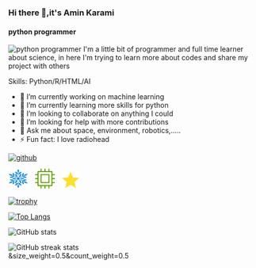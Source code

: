 ### Hi there 👋,it's Amin Karami
#### python programmer
![python programmer](https://camo.githubusercontent.com/9a8b447eca6226c059ecca43ed3f16268816e4fdd7045d7ff34cbcfee323de2e/68747470733a2f2f7777772e64726f6e6168712e636f6d2f77702d636f6e74656e742f75706c6f6164732f323032322f30332f62616e6e65722d64617461626173652d6775692e737667)
I'm a little bit of programmer and full time learner about science, in here I'm trying to learn more about codes and share my project with others

Skills: Python/R/HTML/AI

- 🔭 I’m currently working on machine learning 
- 🌱 I’m currently learning more skills for python 
- 👯 I’m looking to collaborate on anything I could 
- 🤔 I’m looking for help with more contributions  
- 💬 Ask me about space, environment, robotics,.....  
- ⚡ Fun fact: I love radiohead 


[<img src='https://cdn.jsdelivr.net/npm/simple-icons@3.0.1/icons/github.svg' alt='github' height='40'>](https://github.com/Eventhorizon32)  

<a href='https://archiveprogram.github.com/'><img src='https://raw.githubusercontent.com/acervenky/animated-github-badges/master/assets/acbadge.gif' width='40' height='40'></a> <a href='https://docs.github.com/en/developers'><img src='https://raw.githubusercontent.com/acervenky/animated-github-badges/master/assets/devbadge.gif' width='40' height='40'></a> <a href='https://stars.github.com/'><img src='https://raw.githubusercontent.com/acervenky/animated-github-badges/master/assets/starbadge.gif' width='35' height='35'></a> 

[![trophy](https://github-profile-trophy.vercel.app/?username=Eventhorizon32)](https://github.com/ryo-ma/github-profile-trophy)

[![Top Langs](https://github-readme-stats.vercel.app/api/top-langs/?username=Eventhorizon32)](https://github.com/anuraghazra/github-readme-stats)

![GitHub stats](https://github-readme-stats.vercel.app/api?username=Eventhorizon32&show_icons=true&count_private=true)  

![GitHub streak stats](https://streak-stats.demolab.com/?user=Eventhorizon32)  
&size_weight=0.5&count_weight=0.5
